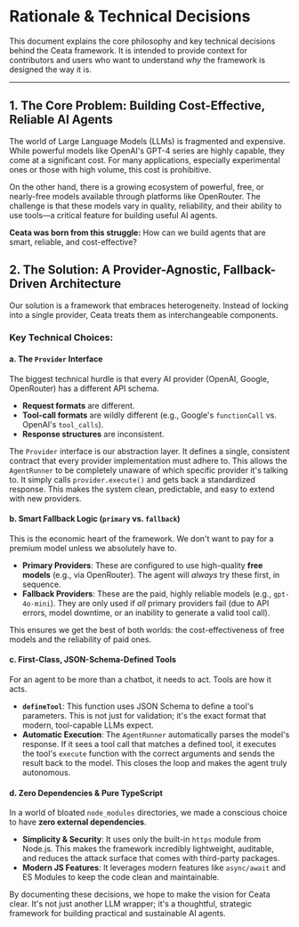 # Rationale & Technical Decisions

This document explains the core philosophy and key technical decisions behind the Ceata framework. It is intended to provide context for contributors and users who want to understand _why_ the framework is designed the way it is.

---

## 1. The Core Problem: Building Cost-Effective, Reliable AI Agents

The world of Large Language Models (LLMs) is fragmented and expensive. While powerful models like OpenAI's GPT-4 series are highly capable, they come at a significant cost. For many applications, especially experimental ones or those with high volume, this cost is prohibitive.

On the other hand, there is a growing ecosystem of powerful, free, or nearly-free models available through platforms like OpenRouter. The challenge is that these models vary in quality, reliability, and their ability to use tools—a critical feature for building useful AI agents.

**Ceata was born from this struggle:** How can we build agents that are smart, reliable, and cost-effective?

## 2. The Solution: A Provider-Agnostic, Fallback-Driven Architecture

Our solution is a framework that embraces heterogeneity. Instead of locking into a single provider, Ceata treats them as interchangeable components.

### Key Technical Choices:

#### a. The `Provider` Interface

The biggest technical hurdle is that every AI provider (OpenAI, Google, OpenRouter) has a different API schema.

- **Request formats** are different.
- **Tool-call formats** are wildly different (e.g., Google's `functionCall` vs. OpenAI's `tool_calls`).
- **Response structures** are inconsistent.

The `Provider` interface is our abstraction layer. It defines a single, consistent contract that every provider implementation must adhere to. This allows the `AgentRunner` to be completely unaware of which specific provider it's talking to. It simply calls `provider.execute()` and gets back a standardized response. This makes the system clean, predictable, and easy to extend with new providers.

#### b. Smart Fallback Logic (`primary` vs. `fallback`)

This is the economic heart of the framework. We don't want to pay for a premium model unless we absolutely have to.

- **Primary Providers**: These are configured to use high-quality **free models** (e.g., via OpenRouter). The agent will _always_ try these first, in sequence.
- **Fallback Providers**: These are the paid, highly reliable models (e.g., `gpt-4o-mini`). They are only used if _all_ primary providers fail (due to API errors, model downtime, or an inability to generate a valid tool call).

This ensures we get the best of both worlds: the cost-effectiveness of free models and the reliability of paid ones.

#### c. First-Class, JSON-Schema-Defined Tools

For an agent to be more than a chatbot, it needs to act. Tools are how it acts.

- **`defineTool`**: This function uses JSON Schema to define a tool's parameters. This is not just for validation; it's the exact format that modern, tool-capable LLMs expect.
- **Automatic Execution**: The `AgentRunner` automatically parses the model's response. If it sees a tool call that matches a defined tool, it executes the tool's `execute` function with the correct arguments and sends the result back to the model. This closes the loop and makes the agent truly autonomous.

#### d. Zero Dependencies & Pure TypeScript

In a world of bloated `node_modules` directories, we made a conscious choice to have **zero external dependencies**.

- **Simplicity & Security**: It uses only the built-in `https` module from Node.js. This makes the framework incredibly lightweight, auditable, and reduces the attack surface that comes with third-party packages.
- **Modern JS Features**: It leverages modern features like `async/await` and ES Modules to keep the code clean and maintainable.

By documenting these decisions, we hope to make the vision for Ceata clear. It's not just another LLM wrapper; it's a thoughtful, strategic framework for building practical and sustainable AI agents.

